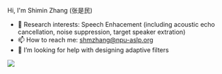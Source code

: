 
 Hi, I'm Shimin Zhang (张是民) 
- 📕 Research interests: Speech Enhacement (including acoustic echo cancellation, noise suppression, target speaker extration)
- 📫 How to reach me: shmzhang@npu-aslp.org
- 🤔 I’m looking for help with designing adaptive filters
 
 <img src="https://github-readme-stats.vercel.app/api?username=echocatzh&show_icons=true&hide=issues&theme=dark&hide_title=false" />

<!--
- 🔭 I’m currently working on ...
- 🌱 I’m currently learning ...
- 👯 I’m looking to collaborate on ...
- 🤔 I’m looking for help with ...
- 💬 Ask me about ...
- 📫 How to reach me: ...
- 😄 Pronouns: ...
- ⚡ Fun fact: ... 
-->
